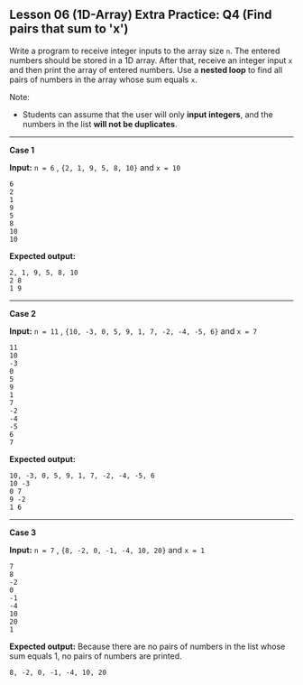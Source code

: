 ## Lesson 06 (1D-Array) Extra Practice: Q4 (Find pairs that sum to 'x')
Write a program to receive integer inputs to the array size `n`. The entered numbers should be stored in a 1D array. After that, receive an integer input `x` and then print the array of entered numbers. Use a **nested loop** to find all pairs of numbers in the array whose sum equals `x`.

Note:

* Students can assume that the user will only **input integers**, and the numbers in the list **will not be duplicates**.

<hr>

**Case 1**

**Input:** `n = 6` , `{2, 1, 9, 5, 8, 10}` and `x = 10`
```
6
2
1
9
5
8
10
10
```
**Expected output:** 
```
2, 1, 9, 5, 8, 10
2 8
1 9
```

<hr>

**Case 2**

**Input:** `n = 11` , `{10, -3, 0, 5, 9, 1, 7, -2, -4, -5, 6}` and `x = 7`
```
11
10
-3
0
5
9
1
7
-2
-4
-5
6
7
```
**Expected output:** 
```
10, -3, 0, 5, 9, 1, 7, -2, -4, -5, 6
10 -3
0 7
9 -2
1 6
```

<hr>

**Case 3**

**Input:** `n = 7` , `{8, -2, 0, -1, -4, 10, 20}` and `x = 1`
```
7
8
-2
0
-1
-4
10
20
1
```
**Expected output:** Because there are no pairs of numbers in the list whose sum equals 1, no pairs of numbers are printed.
```
8, -2, 0, -1, -4, 10, 20
```
